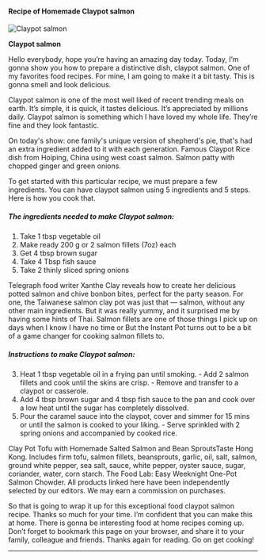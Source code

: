             

#### Recipe of Homemade Claypot salmon

![Claypot salmon](https://img-global.cpcdn.com/recipes/7b6a14025abe569a/751x532cq70/claypot-salmon-recipe-main-photo.jpg)

**Claypot salmon**

Hello everybody, hope you’re having an amazing day today. Today, I’m gonna show you how to prepare a distinctive dish, claypot salmon. One of my favorites food recipes. For mine, I am going to make it a bit tasty. This is gonna smell and look delicious.

Claypot salmon is one of the most well liked of recent trending meals on earth. It’s simple, it is quick, it tastes delicious. It’s appreciated by millions daily. Claypot salmon is something which I have loved my whole life. They’re fine and they look fantastic.

On today's show: one family's unique version of shepherd's pie, that's had an extra ingredient added to it with each generation. Famous Claypot Rice dish from Hoiping, China using west coast salmon. Salmon patty with chopped ginger and green onions.

To get started with this particular recipe, we must prepare a few ingredients. You can have claypot salmon using 5 ingredients and 5 steps. Here is how you cook that.

##### The ingredients needed to make Claypot salmon:

1.  Take 1 tbsp vegetable oil
2.  Make ready 200 g or 2 salmon fillets (7oz) each
3.  Get 4 tbsp brown sugar
4.  Take 4 Tbsp fish sauce
5.  Take 2 thinly sliced spring onions

Telegraph food writer Xanthe Clay reveals how to create her delicious potted salmon and chive bonbon bites, perfect for the party season. For one, the Taiwanese salmon clay pot was just that — salmon, without any other main ingredients. But it was really yummy, and it surprised me by having some hints of Thai. Salmon fillets are one of those things I pick up on days when I know I have no time or But the Instant Pot turns out to be a bit of a game changer for cooking salmon fillets to.

##### Instructions to make Claypot salmon:

3.  Heat 1 tbsp vegetable oil in a frying pan until smoking. - Add 2 salmon fillets and cook until the skins are crisp. - Remove and transfer to a claypot or casserole.
4.  Add 4 tbsp brown sugar and 4 tbsp fish sauce to the pan and cook over a low heat until the sugar has completely dissolved.
5.  Pour the caramel sauce into the claypot, cover and simmer for 15 mins or until the salmon is cooked to your liking. - Serve sprinkled with 2 spring onions and accompanied by cooked rice.

Clay Pot Tofu with Homemade Salted Salmon and Bean SproutsTaste Hong Kong. Includes firm tofu, salmon fillets, beansprouts, garlic, oil, salt, salmon, ground white pepper, sea salt, sauce, white pepper, oyster sauce, sugar, coriander, water, corn starch. The Food Lab: Easy Weeknight One-Pot Salmon Chowder. All products linked here have been independently selected by our editors. We may earn a commission on purchases.

So that is going to wrap it up for this exceptional food claypot salmon recipe. Thanks so much for your time. I’m confident that you can make this at home. There is gonna be interesting food at home recipes coming up. Don’t forget to bookmark this page on your browser, and share it to your family, colleague and friends. Thanks again for reading. Go on get cooking!

* * *